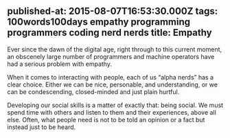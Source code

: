 published-at: 2015-08-07T16:53:30.000Z
tags: 100words100days empathy programming programmers coding nerd nerds
title: Empathy
---
<p>Ever since the dawn of the digital age, right through to this current moment, an obscenely large number of programmers and machine operators have had a serious problem with empathy.</p><p>When it comes to interacting with people, each of us “alpha nerds” has a clear choice. Either we can be nice, personable, and understanding, or we can be condescending, closed-minded and just plain hurtful.</p><p>Developing our social skills is a matter of exactly that: being social. We must spend time with others and listen to them and their experiences, above all else. Often, what people need is not to be told an opinion or a fact but instead just to be heard.</p>